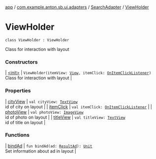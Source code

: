 [app](../../../index.md) / [com.example.anton.sb.ui.adapters](../../index.md) / [SearchAdapter](../index.md) / [ViewHolder](./index.md)

# ViewHolder

`class ViewHolder : ViewHolder`

Class for interaction with layout

### Constructors

| [&lt;init&gt;](-init-.md) | `ViewHolder(itemView: `[`View`](https://developer.android.com/reference/android/view/View.html)`, itemClick: `[`OnItemClickListener`](../-on-item-click-listener/index.md)`)`<br>Class for interaction with layout |

### Properties

| [cityView](city-view.md) | `val cityView: `[`TextView`](https://developer.android.com/reference/android/widget/TextView.html)<br>id of city on layout |
| [itemClick](item-click.md) | `val itemClick: `[`OnItemClickListener`](../-on-item-click-listener/index.md) |
| [photoView](photo-view.md) | `val photoView: `[`ImageView`](https://developer.android.com/reference/android/widget/ImageView.html)<br>id of photo on layout |
| [titleView](title-view.md) | `val titleView: `[`TextView`](https://developer.android.com/reference/android/widget/TextView.html)<br>id of title on layout |

### Functions

| [bindAd](bind-ad.md) | `fun bindAd(ad: `[`ResultAd`](../../../com.example.anton.sb.data/-result-ad/index.md)`): `[`Unit`](https://kotlinlang.org/api/latest/jvm/stdlib/kotlin/-unit/index.html)<br>Set information about ad in layout |

